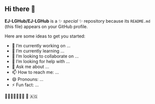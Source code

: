 ## Hi there 👋


**EJ-LGHub/EJ-LGHub** is a ✨ _special_ ✨ repository because its `README.md` (this file) appears on your GitHub profile.

Here are some ideas to get you started:

- 🔭 I’m currently working on ...
- 🌱 I’m currently learning ...
- 👯 I’m looking to collaborate on ...
- 🤔 I’m looking for help with ...
- 💬 Ask me about ...
- 📫 How to reach me: ...
- 😄 Pronouns: ...
- ⚡ Fun fact: ...

🥵💋🚴‍♂️🍻🇬🇧 🏴󠁧󠁢󠁷󠁬󠁳󠁿 🇦🇬
